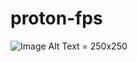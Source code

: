 # proton-fps

![Image Alt Text](https://github.com/dummmy1/proton-fps/blob/main/showcase/proton-fps.gif) = 250x250
